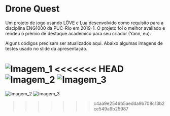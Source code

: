 # Drone Quest
Um projeto de jogo usando LÖVE e Lua desenvolvido como requisito para a disciplina ENG1000 da PUC-Rio em 2019-1. O projeto foi o melhor avaliado e rendeu o prêmio de destaque academico para seu criador (Yann, eu). 

Alguns códigos precisam ser atualizados aqui. Abaixo algumas imagens de testes usado no slide da apresentação.

![Imagem_1](https://raw.githubusercontent.com/yanndias/drone-quest/master/doc/imagem.jpeg)
<<<<<<< HEAD
![Imagem_2](https://raw.githubusercontent.com/yanndias/drone-quest/master/doc/imagem3.gif)
![Imagem_3](https://raw.githubusercontent.com/yanndias/drone-quest/master/doc/imagem2.gif)
=======
![Imagem_2](https://raw.githubusercontent.com/yanndias/drone-quest/master/doc/imagem3.git)
![Imagem_3](https://raw.githubusercontent.com/yanndias/drone-quest/master/doc/imagem2.git)
>>>>>>> c4aa9e2546b5aedda9b708c13b2ce549a9b25987
